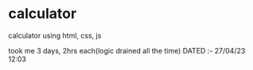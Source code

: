 # calculator
calculator using html, css, js 

took me 3 days, 2hrs each(logic drained all the time)
DATED :- 27/04/23 12:03
